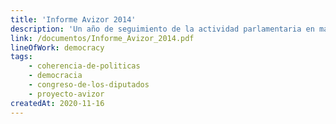 ```yaml
---
title: 'Informe Avizor 2014'
description: 'Un año de seguimiento de la actividad parlamentaria en materia de desarrollo y lucha contra la pobreza'
link: /documentos/Informe_Avizor_2014.pdf
lineOfWork: democracy
tags:
    - coherencia-de-politicas
    - democracia
    - congreso-de-los-diputados
    - proyecto-avizor
createdAt: 2020-11-16
---
```

